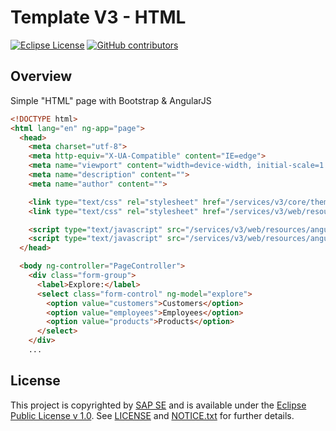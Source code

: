 # Template V3 - HTML

[![Eclipse License](http://img.shields.io/badge/license-Eclipse-brightgreen.svg)](LICENSE)
[![GitHub contributors](https://img.shields.io/github/contributors/dirigiblelabs/template-v3-html.svg)](https://github.com/dirigiblelabs/template-v3-html/graphs/contributors)


## Overview

Simple "HTML" page with Bootstrap & AngularJS
```html
<!DOCTYPE html>
<html lang="en" ng-app="page">
  <head>
    <meta charset="utf-8">
    <meta http-equiv="X-UA-Compatible" content="IE=edge">
    <meta name="viewport" content="width=device-width, initial-scale=1.0">
    <meta name="description" content="">
    <meta name="author" content="">

    <link type="text/css" rel="stylesheet" href="/services/v3/core/theme/bootstrap.min.css">
    <link type="text/css" rel="stylesheet" href="/services/v3/web/resources/font-awesome-4.7.0/css/font-awesome.min.css">

    <script type="text/javascript" src="/services/v3/web/resources/angular/1.4.7/angular.min.js"></script>
    <script type="text/javascript" src="/services/v3/web/resources/angular/1.4.7/angular-resource.min.js"></script>
  </head>

  <body ng-controller="PageController">
    <div class="form-group">
      <label>Explore:</label>
      <select class="form-control" ng-model="explore">
        <option value="customers">Customers</option>
        <option value="employees">Employees</option>
        <option value="products">Products</option>
      </select>
    </div>
    ...
```


## License

This project is copyrighted by [SAP SE](http://www.sap.com/) and is available under the [Eclipse Public License v 1.0](https://www.eclipse.org/legal/epl-v10.html). See [LICENSE](LICENSE) and [NOTICE.txt](NOTICE.txt) for further details.
